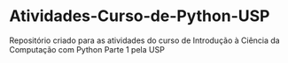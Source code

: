 # Atividades-Curso-de-Python-USP
Repositório criado para as atividades do curso de Introdução à Ciência da Computação com Python Parte 1 pela USP 
